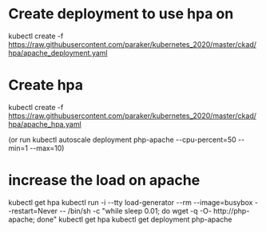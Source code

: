 # Create deployment to use hpa on
kubectl create -f https://raw.githubusercontent.com/paraker/kubernetes_2020/master/ckad/hpa/apache_deployment.yaml

# Create hpa
kubectl create -f https://raw.githubusercontent.com/paraker/kubernetes_2020/master/ckad/hpa/apache_hpa.yaml

(or run kubectl autoscale deployment php-apache --cpu-percent=50 --min=1 --max=10)

# increase the load on apache
kubectl get hpa
kubectl run -i --tty load-generator --rm --image=busybox --restart=Never -- /bin/sh -c "while sleep 0.01; do wget -q -O- http://php-apache; done"
kubectl get hpa
kubectl get deployment php-apache
